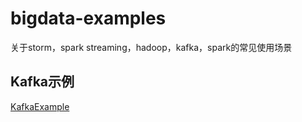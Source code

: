# bigdata-examples
关于storm，spark streaming，hadoop，kafka，spark的常见使用场景

## Kafka示例

[KafkaExample](https://github.com/wangzzu/bigdata-examples/tree/master/kafkaexam)